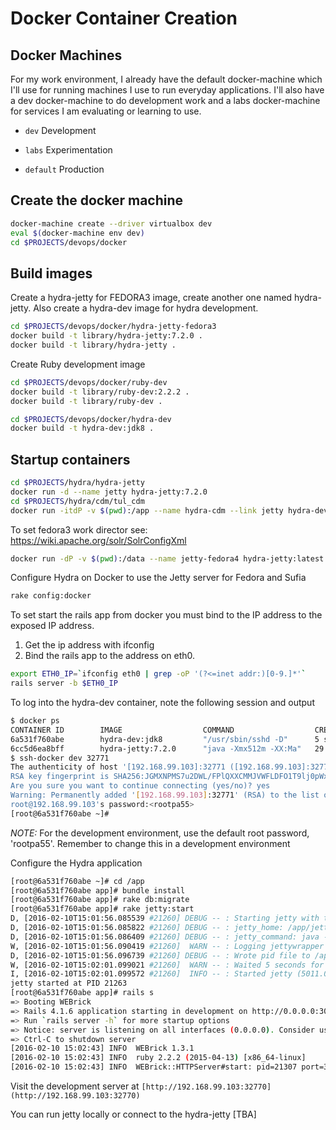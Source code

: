 # Docker Container Creation

## Docker Machines

For my work environment, I already have the default docker-machine which I'll use for running machines I use to run everyday applications. I'll also have a dev docker-machine to do development work and a labs docker-machine for services I am evaluating or learning to use.

- `dev` Development

- `labs` Experimentation

- `default` Production

## Create the docker machine

```bash
docker-machine create --driver virtualbox dev
eval $(docker-machine env dev)
cd $PROJECTS/devops/docker
```

## Build images

Create a hydra-jetty for FEDORA3 image, create another one named hydra-jetty. Also create a hydra-dev image for hydra development.

```bash
cd $PROJECTS/devops/docker/hydra-jetty-fedora3
docker build -t library/hydra-jetty:7.2.0 .
docker build -t library/hydra-jetty .
```

Create Ruby development image
```bash
cd $PROJECTS/devops/docker/ruby-dev
docker build -t library/ruby-dev:2.2.2 .
docker build -t library/ruby-dev .
```

```bash
cd $PROJECTS/devops/docker/hydra-dev
docker build -t hydra-dev:jdk8 .
```

## Startup containers

```bash
cd $PROJECTS/hydra/hydra-jetty
docker run -d --name jetty hydra-jetty:7.2.0
cd $PROJECTS/hydra/cdm/tul_cdm
docker run -itdP -v $(pwd):/app --name hydra-cdm --link jetty hydra-dev:jdk8
```

To set fedora3 work director see: https://wiki.apache.org/solr/SolrConfigXml

```bash
docker run -dP -v $(pwd):/data --name jetty-fedora4 hydra-jetty:latest
```

Configure Hydra on Docker to use the Jetty server for Fedora and Sufia

```bash
rake config:docker
```

To set start the rails app from docker you must bind to the IP address to the exposed IP address.

1. Get the ip address with ifconfig
2. Bind the rails app to the address on eth0.

```bash
export ETH0_IP=`ifconfig eth0 | grep -oP '(?<=inet addr:)[0-9.]*'`
rails server -b $ETH0_IP
```

To log into the hydra-dev container, note the following session and output

```bash
$ docker ps
CONTAINER ID        IMAGE                  COMMAND                  CREATED             STATUS              PORTS                                                                                              NAMES
6a531f760abe        hydra-dev:jdk8         "/usr/sbin/sshd -D"      5 seconds ago       Up 4 seconds        0.0.0.0:32771->22/tcp, 0.0.0.0:32770->3000/tcp, 0.0.0.0:32769->8983/tcp, 0.0.0.0:32768->8986/tcp   hydra-cdm
6cc5d6ea8bff        hydra-jetty:7.2.0      "java -Xmx512m -XX:Ma"   29 seconds ago      Up 29 seconds       8983/tcp, 8986/tcp                                                                                 jetty
$ ssh-docker dev 32771
The authenticity of host '[192.168.99.103]:32771 ([192.168.99.103]:32771)' can't be established.
RSA key fingerprint is SHA256:JGMXNPMS7u2DWL/FPlQXXCMMJVWFLDFO1T9lj0pWxOQ.
Are you sure you want to continue connecting (yes/no)? yes
Warning: Permanently added '[192.168.99.103]:32771' (RSA) to the list of known hosts.
root@192.168.99.103's password:<rootpa55>
[root@6a531f760abe ~]#
```

*NOTE:* For the development environment, use the default root password, 'rootpa55'. Remember to change this in a development environment

Configure the Hydra application

```bash
[root@6a531f760abe ~]# cd /app
[root@6a531f760abe app]# bundle install
[root@6a531f760abe app]# rake db:migrate
[root@6a531f760abe app]# rake jetty:start
D, [2016-02-10T15:01:56.085539 #21260] DEBUG -- : Starting jetty with these values:
D, [2016-02-10T15:01:56.085822 #21260] DEBUG -- : jetty_home: /app/jetty
D, [2016-02-10T15:01:56.086409 #21260] DEBUG -- : jetty_command: java -Djetty.port=8986 -Dsolr.solr.home=/app/jetty/solr -XX:MaxPermSize=128m -Xmx256m -jar start.jar
W, [2016-02-10T15:01:56.090419 #21260]  WARN -- : Logging jettywrapper stdout to /app/jetty/jettywrapper.log
D, [2016-02-10T15:01:56.096739 #21260] DEBUG -- : Wrote pid file to /app/tmp/pids/_app_jetty_development.pid with value 21263
W, [2016-02-10T15:02:01.099021 #21260]  WARN -- : Waited 5 seconds for jetty to start, but it is not yet listening on port 8986. Continuing anyway.
I, [2016-02-10T15:02:01.099572 #21260]  INFO -- : Started jetty (5011.0ms)
jetty started at PID 21263
[root@6a531f760abe app]# rails s
=> Booting WEBrick
=> Rails 4.1.6 application starting in development on http://0.0.0.0:3000
=> Run `rails server -h` for more startup options
=> Notice: server is listening on all interfaces (0.0.0.0). Consider using 127.0.0.1 (--binding option)
=> Ctrl-C to shutdown server
[2016-02-10 15:02:43] INFO  WEBrick 1.3.1
[2016-02-10 15:02:43] INFO  ruby 2.2.2 (2015-04-13) [x86_64-linux]
[2016-02-10 15:02:43] INFO  WEBrick::HTTPServer#start: pid=21307 port=3000
```

Visit the development server at `[http://192.168.99.103:32770](http://192.168.99.103:32770)`

You can run jetty locally or connect to the hydra-jetty [TBA]
